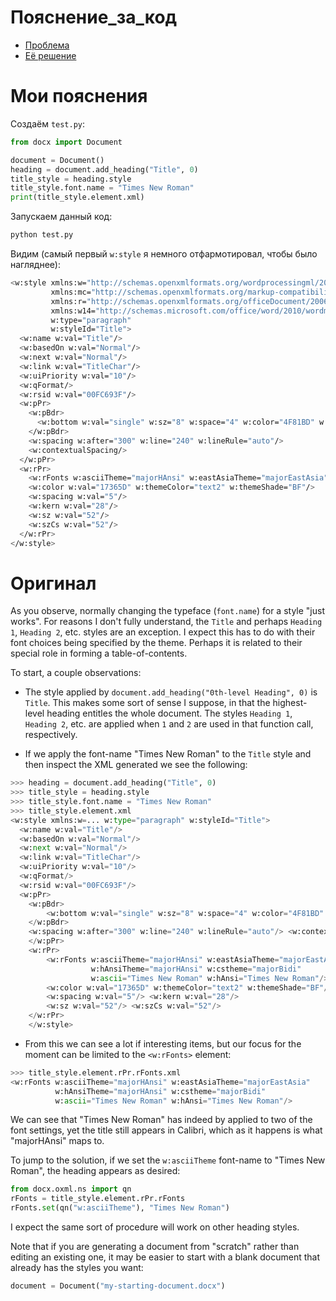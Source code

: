 # Пояснение_за_код

- [Проблема](https://stackoverflow.com/questions/60921603/how-do-i-change-heading-font-face-and-size-in-python-docx)
- [Её решение](https://stackoverflow.com/a/60922725/22387657)

# Мои пояснения

Создаём `test.py`:
```python
from docx import Document

document = Document()
heading = document.add_heading("Title", 0)
title_style = heading.style
title_style.font.name = "Times New Roman"
print(title_style.element.xml)
```

Запускаем данный код:

```bash
python test.py
```

Видим (самый первый `w:style` я немного отфармотировал, чтобы было нагляднее):

```bash
<w:style xmlns:w="http://schemas.openxmlformats.org/wordprocessingml/2006/main"
         xmlns:mc="http://schemas.openxmlformats.org/markup-compatibility/2006"
         xmlns:r="http://schemas.openxmlformats.org/officeDocument/2006/relationships"
         xmlns:w14="http://schemas.microsoft.com/office/word/2010/wordml"
         w:type="paragraph"
         w:styleId="Title">
  <w:name w:val="Title"/>
  <w:basedOn w:val="Normal"/>
  <w:next w:val="Normal"/>
  <w:link w:val="TitleChar"/>
  <w:uiPriority w:val="10"/>
  <w:qFormat/>
  <w:rsid w:val="00FC693F"/>
  <w:pPr>
    <w:pBdr>
      <w:bottom w:val="single" w:sz="8" w:space="4" w:color="4F81BD" w:themeColor="accent1"/>
    </w:pBdr>
    <w:spacing w:after="300" w:line="240" w:lineRule="auto"/>
    <w:contextualSpacing/>
  </w:pPr>
  <w:rPr>
    <w:rFonts w:asciiTheme="majorHAnsi" w:eastAsiaTheme="majorEastAsia" w:hAnsiTheme="majorHAnsi" w:cstheme="majorBidi" w:ascii="Times New Roman" w:hAnsi="Times New Roman"/>
    <w:color w:val="17365D" w:themeColor="text2" w:themeShade="BF"/>
    <w:spacing w:val="5"/>
    <w:kern w:val="28"/>
    <w:sz w:val="52"/>
    <w:szCs w:val="52"/>
  </w:rPr>
</w:style>
```




# Оригинал

As you observe, normally changing the typeface (`font.name`) for
a style "just works". For reasons I don't fully understand, the
`Title` and perhaps `Heading 1`, `Heading 2`, etc. styles are an
exception. I expect this has to do with their font choices being
specified by the theme. Perhaps it is related to their special role
in forming a table-of-contents.

To start, a couple observations:

- The style applied by `document.add_heading("0th-level Heading", 0)` is
  `Title`. This makes some sort of sense I suppose, in that the highest-level
  heading entitles the whole document. The styles `Heading 1`, `Heading 2`, etc.
  are applied when `1` and `2` are used in that function call, respectively.
    
- If we apply the font-name "Times New Roman" to the `Title` style and then inspect
  the XML generated we see the following:
    

```python
>>> heading = document.add_heading("Title", 0)
>>> title_style = heading.style
>>> title_style.font.name = "Times New Roman"
>>> title_style.element.xml
<w:style xmlns:w=... w:type="paragraph" w:styleId="Title">
  <w:name w:val="Title"/>
  <w:basedOn w:val="Normal"/>
  <w:next w:val="Normal"/>
  <w:link w:val="TitleChar"/>
  <w:uiPriority w:val="10"/>
  <w:qFormat/>
  <w:rsid w:val="00FC693F"/>
  <w:pPr>
    <w:pBdr>
        <w:bottom w:val="single" w:sz="8" w:space="4" w:color="4F81BD" w:themeColor="accent1"/>
    </w:pBdr>
    <w:spacing w:after="300" w:line="240" w:lineRule="auto"/> <w:contextualSpacing/>
    </w:pPr>
    <w:rPr>
        <w:rFonts w:asciiTheme="majorHAnsi" w:eastAsiaTheme="majorEastAsia"
                  w:hAnsiTheme="majorHAnsi" w:cstheme="majorBidi"
                  w:ascii="Times New Roman" w:hAnsi="Times New Roman"/>
        <w:color w:val="17365D" w:themeColor="text2" w:themeShade="BF"/>
        <w:spacing w:val="5"/> <w:kern w:val="28"/>
        <w:sz w:val="52"/> <w:szCs w:val="52"/>
    </w:rPr>
    </w:style>
```

- From this we can see a lot if interesting items, but our focus for
  the moment can be limited to the `<w:rFonts>` element:

```python
>>> title_style.element.rPr.rFonts.xml
<w:rFonts w:asciiTheme="majorHAnsi" w:eastAsiaTheme="majorEastAsia"
          w:hAnsiTheme="majorHAnsi" w:cstheme="majorBidi"
          w:ascii="Times New Roman" w:hAnsi="Times New Roman"/>
```

We can see that "Times New Roman" has indeed by applied to two
of the font settings, yet the title still appears in Calibri,
which as it happens is what "majorHAnsi" maps to.

To jump to the solution, if we set the `w:asciiTheme` font-name to "Times New Roman", the heading appears as desired:

```python
from docx.oxml.ns import qn
rFonts = title_style.element.rPr.rFonts
rFonts.set(qn("w:asciiTheme"), "Times New Roman")
```

I expect the same sort of procedure will work on other heading styles.

Note that if you are generating a document from "scratch" rather
than editing an existing one, it may be easier to start with a blank
document that already has the styles you want:

```python
document = Document("my-starting-document.docx")
```
